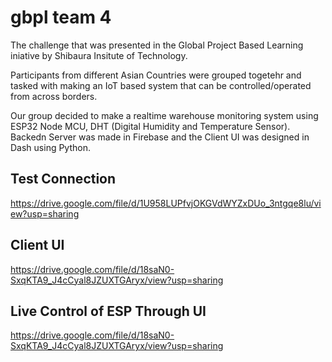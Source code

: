 # gbpl team 4

The challenge that was presented in the Global Project Based Learning iniative by Shibaura Insitute of Technology.

Participants from different Asian Countries were grouped togetehr and tasked with making an IoT based system that can be controlled/operated from across borders.

Our group decided to make a realtime warehouse monitoring system using ESP32 Node MCU, DHT (Digital Humidity and Temperature Sensor). Backedn Server was made in Firebase and the Client UI was designed in Dash using Python.

## Test Connection

https://drive.google.com/file/d/1U958LUPfvjOKGVdWYZxDUo_3ntgqe8lu/view?usp=sharing


## Client UI

https://drive.google.com/file/d/18saN0-SxqKTA9_J4cCyal8JZUXTGAryx/view?usp=sharing

## Live Control of ESP Through UI

https://drive.google.com/file/d/18saN0-SxqKTA9_J4cCyal8JZUXTGAryx/view?usp=sharing